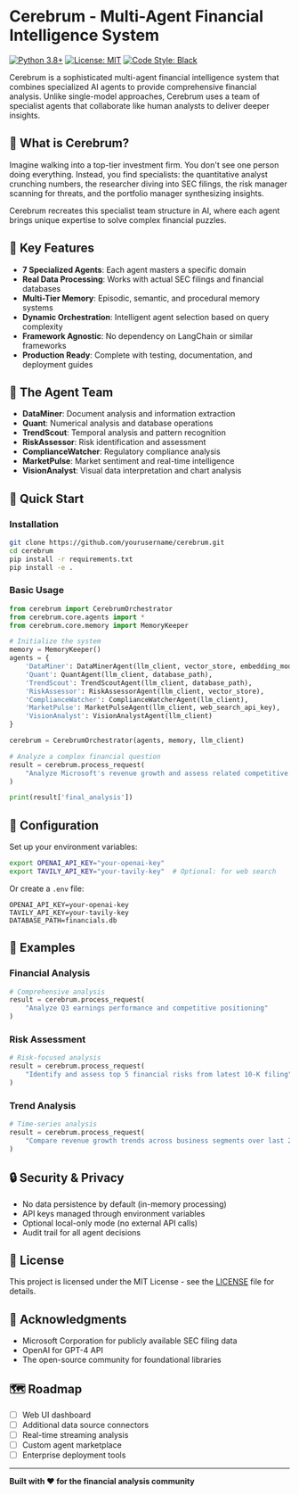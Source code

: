 # Cerebrum - Multi-Agent Financial Intelligence System

[![Python 3.8+](https://img.shields.io/badge/python-3.8+-blue.svg)](https://www.python.org/downloads/)
[![License: MIT](https://img.shields.io/badge/License-MIT-yellow.svg)](https://opensource.org/licenses/MIT)
[![Code Style: Black](https://img.shields.io/badge/code%20style-black-000000.svg)](https://github.com/psf/black)

Cerebrum is a sophisticated multi-agent financial intelligence system that combines specialized AI agents to provide comprehensive financial analysis. Unlike single-model approaches, Cerebrum uses a team of specialist agents that collaborate like human analysts to deliver deeper insights.

## 🧠 What is Cerebrum?

Imagine walking into a top-tier investment firm. You don't see one person doing everything. Instead, you find specialists: the quantitative analyst crunching numbers, the researcher diving into SEC filings, the risk manager scanning for threats, and the portfolio manager synthesizing insights.

Cerebrum recreates this specialist team structure in AI, where each agent brings unique expertise to solve complex financial puzzles.

## 🎯 Key Features

- **7 Specialized Agents**: Each agent masters a specific domain
- **Real Data Processing**: Works with actual SEC filings and financial databases
- **Multi-Tier Memory**: Episodic, semantic, and procedural memory systems
- **Dynamic Orchestration**: Intelligent agent selection based on query complexity
- **Framework Agnostic**: No dependency on LangChain or similar frameworks
- **Production Ready**: Complete with testing, documentation, and deployment guides

## 🤖 The Agent Team

- **DataMiner**: Document analysis and information extraction
- **Quant**: Numerical analysis and database operations  
- **TrendScout**: Temporal analysis and pattern recognition
- **RiskAssessor**: Risk identification and assessment
- **ComplianceWatcher**: Regulatory compliance analysis
- **MarketPulse**: Market sentiment and real-time intelligence
- **VisionAnalyst**: Visual data interpretation and chart analysis

## 🚀 Quick Start

### Installation

```bash
git clone https://github.com/yourusername/cerebrum.git
cd cerebrum
pip install -r requirements.txt
pip install -e .
```

### Basic Usage

```python
from cerebrum import CerebrumOrchestrator
from cerebrum.core.agents import *
from cerebrum.core.memory import MemoryKeeper

# Initialize the system
memory = MemoryKeeper()
agents = {
    'DataMiner': DataMinerAgent(llm_client, vector_store, embedding_model),
    'Quant': QuantAgent(llm_client, database_path),
    'TrendScout': TrendScoutAgent(llm_client, database_path),
    'RiskAssessor': RiskAssessorAgent(llm_client, vector_store),
    'ComplianceWatcher': ComplianceWatcherAgent(llm_client),
    'MarketPulse': MarketPulseAgent(llm_client, web_search_api_key),
    'VisionAnalyst': VisionAnalystAgent(llm_client)
}

cerebrum = CerebrumOrchestrator(agents, memory, llm_client)

# Analyze a complex financial question
result = cerebrum.process_request(
    "Analyze Microsoft's revenue growth and assess related competitive risks"
)

print(result['final_analysis'])
```


## 🔧 Configuration

Set up your environment variables:

```bash
export OPENAI_API_KEY="your-openai-key"
export TAVILY_API_KEY="your-tavily-key"  # Optional: for web search
```

Or create a `.env` file:

```env
OPENAI_API_KEY=your-openai-key
TAVILY_API_KEY=your-tavily-key
DATABASE_PATH=financials.db
```

## 🔬 Examples

### Financial Analysis
```python
# Comprehensive analysis
result = cerebrum.process_request(
    "Analyze Q3 earnings performance and competitive positioning"
)
```

### Risk Assessment
```python
# Risk-focused analysis
result = cerebrum.process_request(
    "Identify and assess top 5 financial risks from latest 10-K filing"
)
```

### Trend Analysis
```python
# Time-series analysis
result = cerebrum.process_request(
    "Compare revenue growth trends across business segments over last 2 years"
)
```


## 🔒 Security & Privacy

- No data persistence by default (in-memory processing)
- API keys managed through environment variables
- Optional local-only mode (no external API calls)
- Audit trail for all agent decisions

## 📄 License

This project is licensed under the MIT License - see the [LICENSE](LICENSE) file for details.

## 🙏 Acknowledgments

- Microsoft Corporation for publicly available SEC filing data
- OpenAI for GPT-4 API
- The open-source community for foundational libraries

## 🗺️ Roadmap

- [ ] Web UI dashboard
- [ ] Additional data source connectors
- [ ] Real-time streaming analysis
- [ ] Custom agent marketplace
- [ ] Enterprise deployment tools

---

**Built with ❤️ for the financial analysis community**
